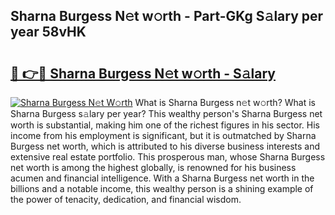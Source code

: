 ## Sharna Burgess N𝚎t w𝚘rth - Part-GKg S𝚊lary per year 58vHK

# <h2><a href="http://gc1rq2z.nevu.top/?p=Sharna+Burgess">🔗 👉🔴 Sharna Burgess N𝚎t w𝚘rth - S𝚊lary</a></h2>

[![Sharna Burgess N𝚎t W𝚘rth](https://i.imgur.com/Oavwk0R.jpeg)](http://gc1rq2z.nevu.top/?p=Sharna+Burgess)
What is Sharna Burgess n𝚎t w𝚘rth? What is Sharna Burgess s𝚊lary per year?
This wealthy person's Sharna Burgess net worth is substantial, making him one of the richest figures in his sector. His income from his employment is significant, but it is outmatched by Sharna Burgess net worth, which is attributed to his diverse business interests and extensive real estate portfolio. This prosperous man, whose Sharna Burgess net worth is among the highest globally, is renowned for his business acumen and financial intelligence. With a Sharna Burgess net worth in the billions and a notable income, this wealthy person is a shining example of the power of tenacity, dedication, and financial wisdom.
